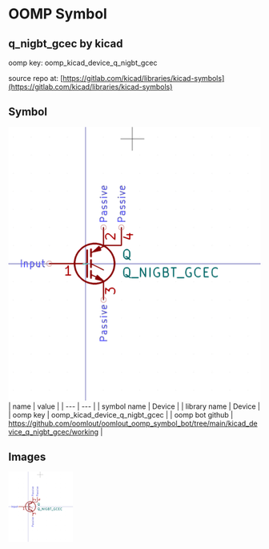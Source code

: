 # OOMP Symbol  
## q_nigbt_gcec  by kicad  
  
oomp key: oomp_kicad_device_q_nigbt_gcec  
  
source repo at: [https://gitlab.com/kicad/libraries/kicad-symbols](https://gitlab.com/kicad/libraries/kicad-symbols)  
## Symbol  
  
[![working.png](working_600.png)](working.png)  
| name | value | 
| --- | --- | 
| symbol name | Device | 
| library name | Device | 
| oomp key | oomp_kicad_device_q_nigbt_gcec | 
| oomp bot github | https://github.com/oomlout/oomlout_oomp_symbol_bot/tree/main/kicad_device_q_nigbt_gcec/working | 
## Images  
  
[![working.png](working_140.png)](working.png)  
